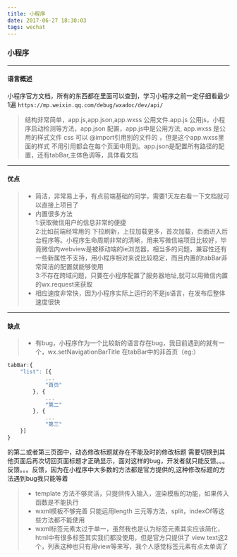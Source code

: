 ```yaml
---
title: 小程序
date: 2017-06-27 18:30:03
tags: wechat
---
```

### 小程序
------
#### 语言概述
小程序官方文档，所有的东西都在里面可以查到，学习小程序之前一定仔细看最少1遍
`https://mp.weixin.qq.com/debug/wxadoc/dev/api/`
> 结构非常简单，app.js,app.json,app.wxss 公用文件.app.js 公用js，小程序启动检测等方法，app.json 配置，app.js中是公用方法, app.wxss 是公用的样式文件 css 可以 @import引用别的文件的 ，但是这个app.wxss里面的样式 不用引用都会在每个页面中用到。app.json是配置所有路径的配置，还有tabBar,主体色调等，具体看文档

------
#### 优点
> * 简洁，非常易上手，有点前端基础的同学，需要1天左右看一下文档就可以直接上项目了
> * 内置很多方法<br>1:获取微信用户的信息非常的便捷<br>2:比如前端经常用的 下拉刷新，上拉加载更多，首次加载，页面进入后台程序等。小程序生命周期非常的清晰，用来写微信端项目比较好，毕竟微信内webview是被移动端的ie浏览器，相当多的问题，兼容性还有一些新属性不支持，用小程序相对来说比较稳定，而且内置的tabBar非常简洁的配置就能够使用<br>3:不存在跨域问题，只要在小程序配置了服务器地址,就可以用微信内置的wx.request来获取
> * 相应速度非常快，因为小程序实际上运行的不是js语言，在发布后整体速度很快

------
#### 缺点
> * 有bug，小程序作为一个比较新的语言存在bug，我目前遇到的就有一个，wx.setNavigationBarTitle 在tabBar中的非首页（eg:）
```javascript
tabBar:{
	"list": [{
		    ...
		    "首页"
		}, {
		    ...
		    "第二"
		}, {
		    ...
		    "第三"
	}]
}
```
的第二或者第三页面中，动态修改标题就存在不能及时的修改标题 需要切换到其他页面后再次切回页面标题才正确显示，面对这样的bug，开发者就只能反馈。。。反馈。。。反馈，因为在小程序中大多数的方法都是官方提供的,这种修改标题的方法遇到bug我只能等着
> * template 方法不够灵活，只提供传入输入，渲染模板的功能，如果传入函数是不能执行
> * wxml模板不够完善 只能运用length 三元等方法，split，indexOf等这些方法都不能使用
> * wxml标签元素太过于单一，虽然我也是认为标签元素其实应该简化，html中有很多标签其实我们都没使用，但是官方只提供了 view text这2个，列表这种也只有用view等来写，我个人感觉标签元素有点太单调了
